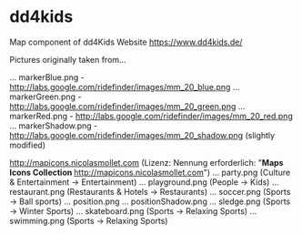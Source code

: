 # dd4kids
Map component of dd4Kids Website https://www.dd4kids.de/


Pictures originally taken from...

... markerBlue.png - http://labs.google.com/ridefinder/images/mm_20_blue.png
... markerGreen.png - http://labs.google.com/ridefinder/images/mm_20_green.png
... markerRed.png - http://labs.google.com/ridefinder/images/mm_20_red.png
... markerShadow.png - http://labs.google.com/ridefinder/images/mm_20_shadow.png (slightly modified)

http://mapicons.nicolasmollet.com (Lizenz: Nennung erforderlich: "<strong>Maps Icons Collection </strong><a href="http://mapicons.nicolasmollet.com">http://mapicons.nicolasmollet.com</a>")
... party.png (Culture & Entertainment -> Entertainment)
... playground.png (People -> Kids)
... restaurant.png (Restaurants & Hotels -> Restaurants)
... soccer.png (Sports -> Ball sports)
... position.png
... positionShadow.png
... sledge.png (Sports -> Winter Sports)
... skateboard.png (Sports -> Relaxing Sports)
... swimming.png (Sports -> Relaxing Sports)

